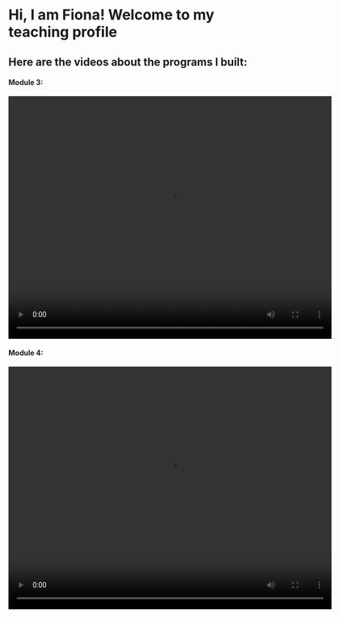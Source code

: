 # Hi, I am Fiona! Welcome to my teaching profile

## Here are the videos about the programs I built:

#### Module 3:
<div style="margin: 0; padding: 0;">
  <video width="640" height="480" controls style="margin: 0; padding: 0;">
    <source src="video1997825436_ocPkgQ0y (2).mp4" type="video/mp4">
  </video>
</div>

#### Module 4:
<div style="margin: 0; padding: 0;">
  <video width="640" height="480" controls style="margin: 0; padding: 0;">
    <source src="video1276810085_pMfBUarr (1).mp4" type="video/mp4">
  </video>
</div>
